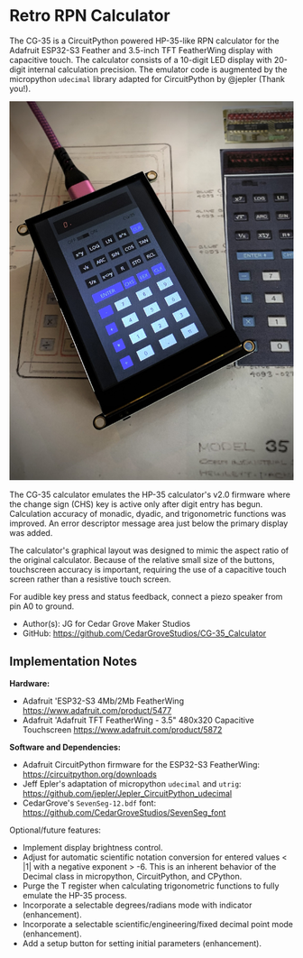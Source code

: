# Retro RPN Calculator
The CG-35 is a CircuitPython powered HP-35-like RPN calculator for the Adafruit ESP32-S3 Feather and 3.5-inch TFT FeatherWing display with capacitive touch. The calculator
consists of a 10-digit LED display with 20-digit internal calculation precision. The emulator code is augmented by the micropython `udecimal` library adapted for CircuitPython by @jepler (Thank you!).

![The CG-35 Retro RPN Calculator](https://github.com/CedarGroveStudios/CG-35_Calculator/blob/main/photos_graphics/IMG_1988.jpeg)

The CG-35 calculator emulates the HP-35 calculator's v2.0 firmware where the change
sign (CHS) key is active only after digit entry has begun. Calculation accuracy
of monadic, dyadic, and trigonometric functions was improved. An error descriptor
message area just below the primary display was added.

The calculator's graphical layout was designed to mimic the aspect ratio of the
original calculator. Because of the relative small size of the buttons,
touchscreen accuracy is important, requiring the use of a capacitive touch
screen rather than a resistive touch screen.

For audible key press and status feedback, connect a piezo speaker from
pin A0 to ground.

* Author(s): JG for Cedar Grove Maker Studios
* GitHub: <https://github.com/CedarGroveStudios/CG-35_Calculator>

Implementation Notes
--------------------
**Hardware:**
* Adafruit 'ESP32-S3 4Mb/2Mb FeatherWing
  <https://www.adafruit.com/product/5477>
* Adafruit 'Adafruit TFT FeatherWing - 3.5" 480x320 Capacitive Touchscreen
  <https://www.adafruit.com/product/5872>

**Software and Dependencies:**
* Adafruit CircuitPython firmware for the ESP32-S3 FeatherWing:
  <https://circuitpython.org/downloads>
* Jeff Epler's adaptation of micropython `udecimal` and `utrig`:
  <https://github.com/jepler/Jepler_CircuitPython_udecimal>
* CedarGrove's `SevenSeg-12.bdf` font:
  <https://github.com/CedarGroveStudios/SevenSeg_font>

Optional/future features:
- Implement display brightness control.
- Adjust for automatic scientific notation conversion for entered values < |1| with a negative exponent > -6. This is an inherent behavior of the Decimal class in micropython, CircuitPython, and CPython.
- Purge the T register when calculating trigonometric functions to fully emulate the HP-35 process.
- Incorporate a selectable degrees/radians mode with indicator (enhancement).
- Incorporate a selectable scientific/engineering/fixed decimal point mode (enhancement).
- Add a setup button for setting initial parameters (enhancement).
